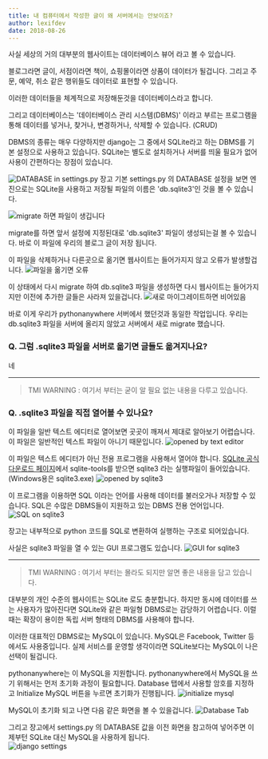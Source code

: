 ```yaml
---
title: 내 컴퓨터에서 작성한 글이 왜 서버에서는 안보이죠?
author: lexifdev
date: 2018-08-26
---
```


사실 세상의 거의 대부분의 웹사이트는 데이터베이스 뷰어 라고 볼 수 있습니다.

블로그라면 글이,
서점이라면 책이,
쇼핑몰이라면 상품이 데이터가 될겁니다.
그리고 주문, 예약, 취소 같은 행위들도 데이터로 표현할 수 있습니다.

이러한 데이터들을 체계적으로 저장해둔것을 데이터베이스라고 합니다.

그리고 데이터베이스는 '데이터베이스 관리 시스템(DBMS)' 이라고 부르는 프로그램을 통해 데이터를 넣거나, 찾거나, 변경하거나, 삭제할 수 있습니다. (CRUD)  

DBMS의 종류는 매우 다양하지만 django는 그 중에서 SQLite라고 하는 DBMS를 기본 설정으로 사용하고 있습니다.
SQLite는 별도로 설치하거나 서버를 띄울 필요가 없어 사용이 간편하다는 장점이 있습니다. 

![DATABASE in settings.py](0.png)
장고 기본 settings.py 의 DATABASE 설정을 보면 엔진으로는 SQLite을 사용하고 저장될 파일의 이름은 'db.sqlite3'인 것을 볼 수 있습니다.

![migrate 하면 파일이 생깁니다](1.svg)

migrate를 하면 앞서 설정에 지정된대로 'db.sqlite3' 파일이 생성되는걸 볼 수 있습니다. 바로 이 파일에 우리의 블로그 글이 저장 됩니다.

이 파일을 삭제하거나 다른곳으로 옮기면 웹사이트는 들어가지지 않고 오류가 발생할겁니다.
![파일을 옮기면 오류](3.gif)

이 상태에서 다시 migrate 하여 db.sqlite3 파일을 생성하면 다시 웹사이트는 들어가지지만 이전에 추가한 글들은 사라져 있을겁니다.
![새로 마이그레이트하면 비어있음](4.gif)

바로 이게 우리가 pythonanywhere 서버에서 했던것과 동일한 작업입니다.
우리는 db.sqlite3 파일을 서버에 올리지 않았고 서버에서 새로 migrate 했습니다. 


### Q. 그럼 .sqlite3 파일을 서버로 옮기면 글들도 옮겨지나요?

네


---


> TMI WARNING : 여기서 부터는 굳이 알 필요 없는 내용을 다루고 있습니다.

### Q. .sqlite3 파일을 직접 열어볼 수 있나요?

이 파일을 일반 텍스트 에디터로 열어보면 곳곳이 깨져서 제대로 알아보기 어렵습니다.
이 파일은 일반적인 텍스트 파일이 아니기 때문입니다. 
![opened by text editor](5.svg) 

이 파일은 텍스트 에디터가 아닌 전용 프로그램을 사용해서 열어야 합니다. [SQLite 공식 다운로드 페이지](https://www.sqlite.org/download.html)에서 sqlite-tools를 받으면
sqlite3 라는 실행파일이 들어있습니다. (Windows용은 sqlite3.exe)
![opened by sqlite3](6.svg)

이 프로그램을 이용하면 SQL 이라는 언어를 사용해 데이터를 불러오거나 저장할 수 있습니다. SQL은 수많은 DBMS들이 지원하고 있는 DBMS 전용 언어입니다.
![SQL on sqlite3](7.gif)

장고는 내부적으로 python 코드를 SQL로 변환하여 실행하는 구조로 되어있습니다.  

사실은 sqlite3 파일을 열 수 있는 GUI 프로그램도 있습니다.
![GUI for sqlite3](7_1.png)


---

> TMI WARNING : 여기서 부터는 몰라도 되지만 알면 좋은 내용을 담고 있습니다.

대부분의 개인 수준의 웹사이트는 SQLite 로도 충분합니다.
하지만 동시에 데이터를 쓰는 사용자가 많아진다면 SQLite와 같은 파일형 DBMS로는 감당하기 어렵습니다.
이럴때는 확장이 용이한 독립 서버 형태의 DBMS를 사용해야 합니다. 

이러한 대표적인 DBMS로는 MySQL이 있습니다. MySQL은 Facebook, Twitter 등에서도 사용중입니다.
실제 서비스를 운영할 생각이라면 SQLite보다는 MySQL이 나은 선택이 될겁니다.   

pythonanywhere는 이 MySQL을 지원합니다.
pythonanywhere에서 MySQL을 쓰기 위해서는 먼저 초기화 과정이 필요합니다. 
Database 탭에서 사용할 암호를 지정하고 Initialize MySQL 버튼을 누르면 초기화가 진행됩니다.
![initialize mysql](8.png)

MySQL이 초기화 되고 나면 다음 같은 화면을 볼 수 있을겁니다. 
![Database Tab](9.png)

그리고 장고에서 settings.py 의 DATABASE 값을 이전 화면을 참고하여 넣어주면 이제부턴 SQLite 대신 MySQL을 사용하게 됩니다.  
![django settings](10.png) 
